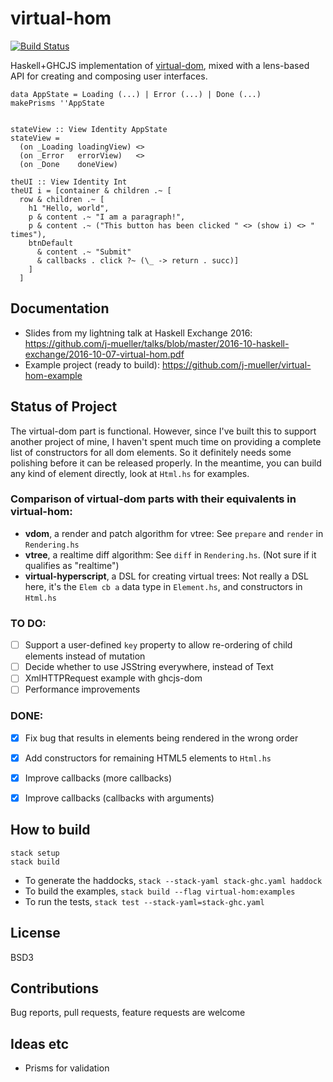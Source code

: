 # virtual-hom 
[![Build Status](https://travis-ci.org/j-mueller/virtual-hom.svg?branch=master)](https://travis-ci.org/j-mueller/virtual-hom)

Haskell+GHCJS implementation of [virtual-dom](https://github.com/Matt-Esch/virtual-dom), mixed with a lens-based API for creating and composing user interfaces.

```[haskell]
data AppState = Loading (...) | Error (...) | Done (...)
makePrisms ''AppState


stateView :: View Identity AppState
stateView =
  (on _Loading loadingView) <>
  (on _Error   errorView)   <>
  (on _Done    doneView)
```

```[haskell]
theUI :: View Identity Int
theUI i = [container & children .~ [
  row & children .~ [
    h1 "Hello, world",
    p & content .~ "I am a paragraph!",
    p & content .~ ("This button has been clicked " <> (show i) <> " times"),
    btnDefault 
      & content .~ "Submit"
      & callbacks . click ?~ (\_ -> return . succ)]
    ]
  ]
```

## Documentation

- Slides from my lightning talk at Haskell Exchange 2016: https://github.com/j-mueller/talks/blob/master/2016-10-haskell-exchange/2016-10-07-virtual-hom.pdf
- Example project (ready to build): https://github.com/j-mueller/virtual-hom-example

## Status of Project

The virtual-dom part is functional. However, since I've built this to support another project of mine, I haven't spent much time on providing a complete list of constructors for all dom elements. So it definitely needs some polishing before it can be released properly. In the meantime, you can build any kind of element directly, look at `Html.hs` for examples.

### Comparison of virtual-dom parts with their equivalents in virtual-hom:

- **vdom**, a render and patch algorithm for vtree: See `prepare` and `render` in `Rendering.hs`
- **vtree**, a realtime diff algorithm: See `diff` in `Rendering.hs`. (Not sure if it qualifies as "realtime")
- **virtual-hyperscript**, a DSL for creating virtual trees: Not really a DSL here, it's the `Elem cb a` data type in `Element.hs`, and constructors in `Html.hs`

### TO DO:

- [ ] Support a user-defined `key` property to allow re-ordering of child elements instead of mutation
- [ ] Decide whether to use JSString everywhere, instead of Text
- [ ] XmlHTTPRequest example with ghcjs-dom
- [ ] Performance improvements

### DONE: 

- [X] Fix bug that results in elements being rendered in the wrong order
- [x] Add constructors for remaining HTML5 elements to `Html.hs`
- [x] Improve callbacks (more callbacks)
- [x] Improve callbacks (callbacks with arguments)


## How to build

```
stack setup
stack build
```

* To generate the haddocks, `stack --stack-yaml stack-ghc.yaml haddock`
* To build the examples, `stack build --flag virtual-hom:examples`
* To run the tests, `stack test --stack-yaml=stack-ghc.yaml`

## License

BSD3

## Contributions

Bug reports, pull requests, feature requests are welcome


## Ideas etc

* Prisms for validation 